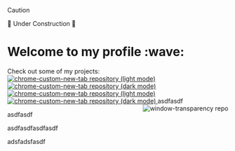 > [!CAUTION]
> 🚧 Under Construction 🚧

<h1>Welcome to my profile :wave:</h1>
Check out some of my projects:

<!-- chrome-custom-new-tab repository card -->
<span>
<a href="https://github.com/juangutierrez01/chrome-custom-new-tab#gh-light-mode-only">
  <img src="https://github-readme-stats.vercel.app/api/pin/?username=juangutierrez01&repo=chrome-custom-new-tab&theme=default#gh-light-mode-only" alt="chrome-custom-new-tab repository (light mode)">
</a>
<a href="https://github.com/juangutierrez01/chrome-custom-new-tab#gh-dark-mode-only">
  <img src="https://github-readme-stats.vercel.app/api/pin/?username=juangutierrez01&repo=chrome-custom-new-tab&theme=dark#gh-dark-mode-only" alt="chrome-custom-new-tab repository (dark mode)">
</a>
</span>
<!-- end card-->

<!-- chrome-custom-new-tab repository card -->
<span>
<a href="https://github.com/juangutierrez01/chrome-custom-new-tab#gh-light-mode-only">
  <img src="https://github-readme-stats.vercel.app/api/pin/?username=juangutierrez01&repo=chrome-custom-new-tab&theme=default#gh-light-mode-only" alt="chrome-custom-new-tab repository (light mode)">
</a>
<a href="https://github.com/juangutierrez01/chrome-custom-new-tab#gh-dark-mode-only">
  <img src="https://github-readme-stats.vercel.app/api/pin/?username=juangutierrez01&repo=chrome-custom-new-tab&theme=dark#gh-dark-mode-only" alt="chrome-custom-new-tab repository (dark mode)">
</a>
</span>
<!-- end card-->

<a href="https://github.com/juangutierrez01/window-transparency">
  <img align="right" src="https://github-readme-stats.vercel.app/api/pin/?username=juangutierrez01&repo=window-transparency" alt="window-transparency repo">
</a>
asdfasdf

asdfasdf

asdfasdfasdfasdf

adsfadsfasdf
